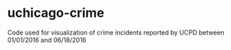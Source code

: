 # uchicago-crime
Code used for visualization of crime incidents reported by UCPD between 01/01/2016 and 06/18/2016
